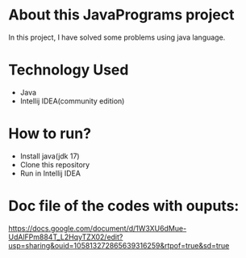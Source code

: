 # About this JavaPrograms project
In this project, I have solved some problems using java language.

# Technology Used
- Java
- Intellij IDEA(community edition)

# How to run?
- Install java(jdk 17)
- Clone this repository
- Run in Intellij IDEA

# Doc file of the codes with ouputs:
https://docs.google.com/document/d/1W3XU6dMue-UdAlFPm884T_L2HqyTZX02/edit?usp=sharing&ouid=105813272865639316259&rtpof=true&sd=true
